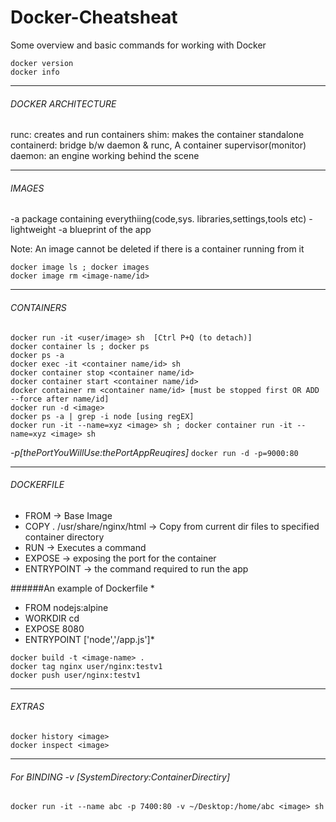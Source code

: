 # Docker-Cheatsheat
Some overview and basic commands for working with Docker

```
docker version
docker info
```
___

###### DOCKER ARCHITECTURE
runc: creates and run containers
shim: makes the container standalone
containerd: bridge b/w daemon & runc, A container supervisor(monitor)
daemon: an engine working behind the scene
___

###### IMAGES
-a package containing everythiing(code,sys. libraries,settings,tools etc)
-lightweight
-a blueprint of the app

Note: An image cannot be deleted if there is a container running from it
```
docker image ls ; docker images
docker image rm <image-name/id>
```
___

###### CONTAINERS
```
docker run -it <user/image> sh  [Ctrl P+Q (to detach)]
docker container ls ; docker ps
docker ps -a
docker exec -it <container name/id> sh
docker container stop <container name/id>
docker container start <container name/id>
docker container rm <container name/id> [must be stopped first OR ADD --force after name/id]
docker run -d <image>
docker ps -a | grep -i node [using regEX]
docker run -it --name=xyz <image> sh ; docker container run -it --name=xyz <image> sh
```

*-p[thePortYouWillUse:thePortAppReuqires]*
`docker run -d -p=9000:80`
___

###### DOCKERFILE
- FROM -> Base Image
- COPY . /usr/share/nginx/html -> Copy from current dir files to specified container directory
- RUN -> Executes a command 
- EXPOSE -> exposing the port for the container
- ENTRYPOINT -> the command required to run the app

######An example of Dockerfile
*
- FROM nodejs:alpine
- WORKDIR cd
- EXPOSE 8080
- ENTRYPOINT ['node','/app.js']*

```
docker build -t <image-name> .
docker tag nginx user/nginx:testv1
docker push user/nginx:testv1
```
___

###### EXTRAS
```
docker history <image>
docker inspect <image>
```
___

###### For BINDING -v [SystemDirectory:ContainerDirectiry]
`docker run -it --name abc -p 7400:80 -v ~/Desktop:/home/abc <image> sh`

